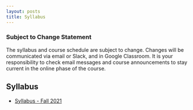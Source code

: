 ```yaml
---
layout: posts
title: Syllabus
---
```


### Subject to Change Statement

The syllabus and course schedule are subject to change. Changes will be communicated via email or Slack, and in Google Classroom. It is your responsibility to check email messages and course announcements to stay current in the online phase of the course.

## Syllabus

* [Syllabus - Fall 2021](https://docs.google.com/document/d/1Ek8vWiufoIq08E2qKPyYzuRdi0wNM7EPFy0fjgPcoZA/edit?usp=sharing)
